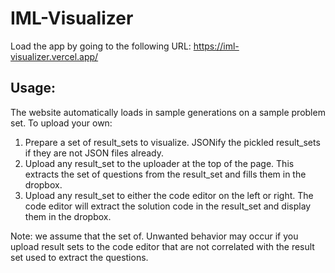 # IML-Visualizer
Load the app by going to the following URL: https://iml-visualizer.vercel.app/
## Usage:
The website automatically loads in sample generations on a sample problem set. To upload your own:
1. Prepare a set of result_sets to visualize. JSONify the pickled result_sets if they are not JSON files already.
2. Upload any result_set to the uploader at the top of the page. This extracts the set of questions from the result_set and fills them in the dropbox.
3. Upload any result_set to either the code editor on the left or right. The code editor will extract the solution code in the result_set and display them in the dropbox.

Note: we assume that the set of. Unwanted behavior may occur if you upload result sets to the code editor that are not correlated with the result set used to extract the questions.
